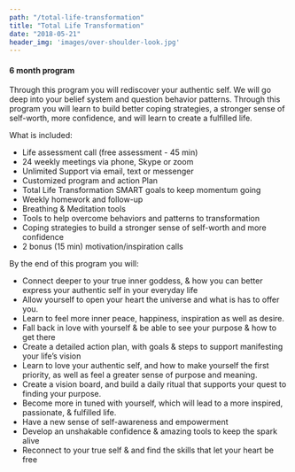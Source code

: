 ```yaml
---
path: "/total-life-transformation"
title: "Total Life Transformation"
date: "2018-05-21"
header_img: 'images/over-shoulder-look.jpg'
---
```


#### 6 month program

Through this program you will rediscover your authentic self.
We will go deep into your belief system and question behavior patterns.
Through this program you will learn to build better coping strategies,
a stronger sense of self-worth, more confidence, and will learn to create
a fulfilled life.

What is included:

- Life assessment call (free assessment - 45 min)
- 24 weekly meetings via phone, Skype or zoom
- Unlimited Support via email, text or messenger
- Customized program and action Plan
- Total Life Transformation SMART goals to keep momentum going
- Weekly homework and follow-up
- Breathing & Meditation tools
- Tools to help overcome behaviors and patterns to transformation
- Coping strategies to build a stronger sense of self-worth and more confidence
- 2 bonus (15 min) motivation/inspiration calls

By the end of this program you will:

- Connect deeper to your true inner goddess, & how you can better express your authentic self in your everyday life
- Allow yourself to open your heart the universe and what is has to offer you.
- Learn to feel more inner peace, happiness, inspiration as well as desire.
- Fall back in love with yourself & be able to see your purpose & how to get there
- Create a detailed action plan, with goals & steps to support manifesting your life’s vision
- Learn to love your authentic self, and how to make yourself the first priority, as well as feel a greater sense of purpose and meaning.
- Create a vision board, and build a daily ritual that supports your quest to finding your purpose.
- Become more in tuned with yourself, which will lead to a more inspired, passionate, & fulfilled life.
- Have a new sense of self-awareness and empowerment
- Develop an unshakable confidence & amazing tools to keep the spark alive
- Reconnect to your true self & and find the skills that let your heart be free
